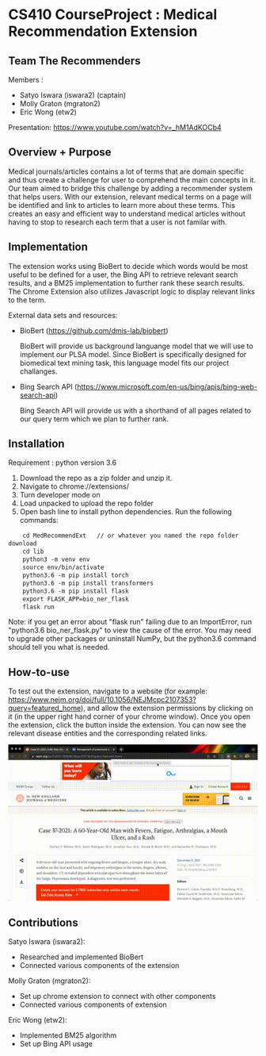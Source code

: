 # CS410 CourseProject : Medical Recommendation Extension


## Team The Recommenders

Members :
* Satyo Iswara (iswara2) (captain)
* Molly Graton (mgraton2)
* Eric Wong (etw2)

Presentation: https://www.youtube.com/watch?v=_hM1AdKOCb4

## Overview + Purpose

Medical journals/articles contains a lot of terms that are domain specific and thus create a challenge for user to comprehend the main concepts in it.  Our team aimed to bridge this challenge by adding a recommender system that helps users. With our extension, relevant medical terms on a page will be identified and link to articles to learn more about these terms. This creates an easy and efficient way to understand medical articles without having to stop to research each term that a user is not familar with.

## Implementation

The extension works using BioBert to decide which words would be most useful to be defined for a user, the Bing API to retrieve relevant search results, and a BM25 implementation to further rank these search results. The Chrome Extension also utilizes Javascript logic to display relevant links to the term.

External data sets and resources:
* BioBert (https://github.com/dmis-lab/biobert)

    BioBert will provide us background languange model that we will use to implement our PLSA model.  Since BioBert is specifically designed for biomedical text mining task, this language model fits our project challanges.

* Bing Search API (https://www.microsoft.com/en-us/bing/apis/bing-web-search-api)

    Bing Search API will provide us with a shorthand of all pages related to our query term which we plan to further rank. 

## Installation
Requirement : python version 3.6
1. Download the repo as a zip folder and unzip it.
1. Navigate to chrome://extensions/
1. Turn developer mode on
1. Load unpacked to upload the repo folder
1. Open bash line to install python dependencies. Run the following commands:
```
    cd MedRecommendExt   // or whatever you named the repo folder download
    cd lib
    python3 -m venv env
    source env/bin/activate
    python3.6 -m pip install torch
    python3.6 -m pip install transformers
    python3.6 -m pip install flask
    export FLASK_APP=bio_ner_flask
    flask run
```
Note: if you get an error about "flask run" failing due to an ImportError, run "python3.6 bio_ner_flask.py" to view the cause of the error. You may need to upgrade other packages or uninstall NumPy, but the python3.6 command should tell you what is needed. 

## How-to-use

To test out the extension, navigate to a website (for example: https://www.nejm.org/doi/full/10.1056/NEJMcpc2107353?query=featured_home), and allow the extension permissions by clicking on it (in the upper right hand corner of your chrome window). Once you open the extension, click the button inside the extension. You can now see the relevant disease entities and the corresponding related links. 


![Alt Text](https://raw.githubusercontent.com/siswara/MedRecommendExt/main/assets/MedExtension_Gif.gif)


## Contributions

Satyo Iswara (iswara2):
* Researched and implemented BioBert
* Connected various components of the extension

Molly Graton (mgraton2):
* Set up chrome extension to connect with other components
* Connected various components of extension

Eric Wong (etw2):
* Implemented BM25 algorithm
* Set up Bing API usage
